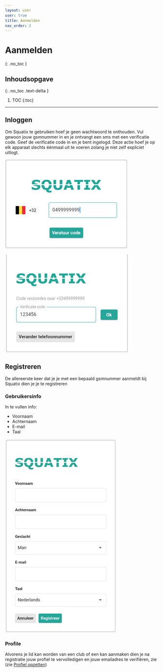 ```yaml
---
layout: user
user: true
title: Aanmelden
nav_order: 2
---
```


# Aanmelden
{: .no_toc }

## Inhoudsopgave
{: .no_toc .text-delta }

1. TOC
{:toc}

---

## Inloggen

Om Squatix te gebruiken hoef je geen wachtwoord te onthouden. Vul gewoon jouw gsmnummer in en je ontvangt een sms met een verificatie code. Geef de verificatie code in en je bent ingelogd.
Deze actie hoef je op elk apparaat slechts éénmaal uit te voeren zolang je niet zelf expliciet uitlogt.

![sign in](/assets/images/sign_in_phone.png)

![sign in](/assets/images/sign_in_verify.png)

	
## Registreren

De allereerste keer dat je je met een bepaald gsmnummer aanmeldt bij Squatix dien je je te registreren

### Gebruikersinfo

In te vullen info:
- Voornaam
- Achternaam
- E-mail
- Taal 

![sign in](/assets/images/register.png)

### Profile

Alvorens je lid kan worden van een club of een kan aanmaken dien je na registratie jouw profiel te vervolledigen en jouw emailadres te verifiëren, zie (zie [Profiel opzetten](profile.md#profiel-opzetten))